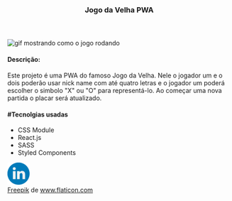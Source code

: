 <body>
    <header align='center'>
        <h3>
            Jogo da Velha PWA
        </h3>        
    </header>
    <section>
        <img src='./githubImages/tic-tac-toe-gif.gif' alt="gif mostrando como o jogo rodando"/>
        <div>
           <div>
                <h4>
                    Descrição:
                <h4>
           </div>
            <p>
                Este projeto é uma PWA do famoso Jogo da Velha. Nele o jogador um e o dois poderão usar nick name com até quatro letras e o jogador um poderá escolher o simbolo "X" ou "O" para representá-lo. Ao começar uma nova partida o placar será atualizado.  
            </p>
        </div>        
        <div>
            <div>
                <h4>
                    #Tecnolgias usadas
                 </h4>
            </div>
            <ul>
                <li>
                    CSS Module
                </li>
                <li>
                    React.js
                </li>
                <li>
                    SASS
                </li>
                <li>
                    Styled Components
                </li>                
            </ul>    
        </div>
        <div>
            <a href="https://www.linkedin.com/in/rcs-frontend/">
                <img src="./githubImages/linkedin.svg" alt="logo do LinkedIn com acesso ao link da pagina do desenvolvedor" width='50px'>
            </a>
        </div>
        <div>
            <a href="https://www.flaticon.com/authors/freepik" title="Freepik">Freepik</a> de <a href="https://www.flaticon.com/" title="Flaticon"> www.flaticon.com</a>
        </div>
    </section>
</body>

